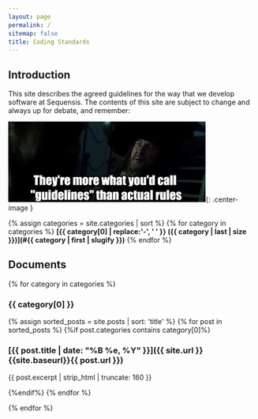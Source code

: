 ```yaml
---
layout: page
permalink: /
sitemap: false
title: Coding Standards
---
```

## Introduction

This site describes the agreed guidelines for the way that we develop software at Sequensis. The contents of this site are subject to change and always up for debate, and remember: 

![disclaimer](/images/disclaimer.gif){: .center-image }


{% assign categories = site.categories | sort %}
{% for category in categories %}
**[{{ category[0] | replace:'-', ' ' }} ({{ category | last | size }})](#{{ category | first | slugify }})**
{% endfor %}

## Documents

{% for category in categories %}
### __{{ category[0] }}__
<a name="{{ category | first | slugify  }}"> </a>
{% assign sorted_posts = site.posts | sort: 'title' %}
{% for post in sorted_posts %}
{%if post.categories contains category[0]%}
### [{{ post.title |  date: "%B %e, %Y" }}]({{ site.url }}{{site.baseurl}}{{ post.url }})
{{ post.excerpt | strip_html | truncate: 160 }}

{%endif%}
{% endfor %}

{% endfor %}